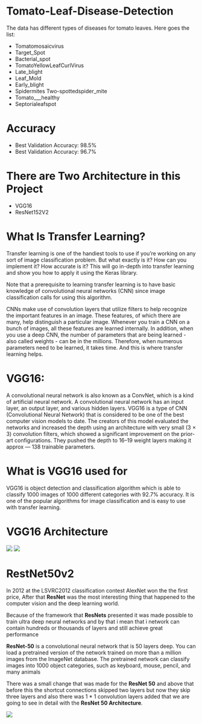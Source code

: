 # Tomato-Leaf-Disease-Detection
The data has different types of diseases for tomato leaves. Here goes the list:

* Tomatomosaicvirus
* Target_Spot
* Bacterial_spot
* TomatoYellowLeafCurlVirus
* Late_blight
* Leaf_Mold
* Early_blight
* Spidermites Two-spottedspider_mite
* Tomato___healthy
* Septorialeafspot
# Accuracy
* Best Validation Accuracy: 98.5%
* Best Validation Accuracy: 96.7%

# There are Two Architecture in this Project
- VGG16
- ResNet152V2
# What Is Transfer Learning?
Transfer learning is one of the handiest tools to use if you’re working on any sort of image classification problem. But what exactly is it? How can you implement it? How accurate is it? This will go in-depth into transfer learning and show you how to apply it using the Keras library.

Note that a prerequisite to learning transfer learning is to have basic knowledge of convolutional neural networks (CNN) since image classification calls for using this algorithm.

CNNs make use of convolution layers that utilize filters to help recognize the important features in an image. These features, of which there are many, help distinguish a particular image. Whenever you train a CNN on a bunch of images, all these features are learned internally. In addition, when you use a deep CNN, the number of parameters that are being learned - also called weights - can be in the millions. Therefore, when numerous parameters need to be learned, it takes time. And this is where transfer learning helps.

# VGG16:

A convolutional neural network is also known as a ConvNet, which is a kind of artificial neural network. A convolutional neural network has an input layer, an output layer, and various hidden layers. VGG16 is a type of CNN (Convolutional Neural Network) that is considered to be one of the best computer vision models to date. The creators of this model evaluated the networks and increased the depth using an architecture with very small (3 × 3) convolution filters, which showed a significant improvement on the prior-art configurations. They pushed the depth to 16–19 weight layers making it approx — 138 trainable parameters.

# What is VGG16 used for
VGG16 is object detection and classification algorithm which is able to classify 1000 images of 1000 different categories with 92.7% accuracy. It is one of the popular algorithms for image classification and is easy to use with transfer learning.

# VGG16 Architecture
![](https://miro.medium.com/max/875/0*0M8CobXpNwFDCmOQ)
![](https://miro.medium.com/max/875/0*6VP81rFoLWp10FcG)

# RestNet50v2 
In 2012 at the LSVRC2012 classification contest AlexNet won the the first price, After that **ResNet** was the most interesting thing that happened to the computer vision and the deep learning world.

Because of the framework that **ResNets** presented it was made possible to train ultra deep neural networks and by that i mean that i network can contain hundreds or thousands of layers and still achieve great performance

**ResNet-50** is a convolutional neural network that is 50 layers deep. You can load a pretrained version of the network trained on more than a million images from the ImageNet database. The pretrained network can classify images into 1000 object categories, such as keyboard, mouse, pencil, and many animals

There was a small change that was made for the **ResNet 50** and above that before this the shortcut connections skipped two layers but now they skip three layers and also there was 1 * 1 convolution layers added that we are going to see in detail with the **ResNet 50 Architecture**.

![](https://iq.opengenus.org/content/images/2020/03/Screenshot-from-2020-03-20-15-56-22.png)

